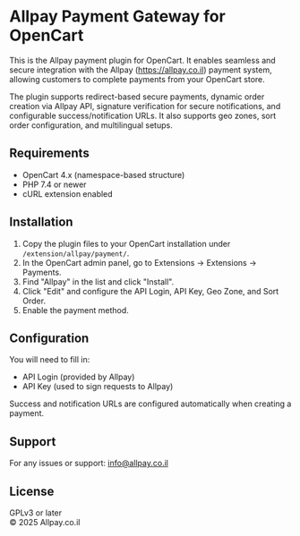
# Allpay Payment Gateway for OpenCart

This is the Allpay payment plugin for OpenCart. It enables seamless and secure integration with the Allpay (https://allpay.co.il) payment system, allowing customers to complete payments from your OpenCart store.

The plugin supports redirect-based secure payments, dynamic order creation via Allpay API, signature verification for secure notifications, and configurable success/notification URLs. It also supports geo zones, sort order configuration, and multilingual setups.

## Requirements

- OpenCart 4.x (namespace-based structure)
- PHP 7.4 or newer
- cURL extension enabled

## Installation

1. Copy the plugin files to your OpenCart installation under `/extension/allpay/payment/`.
2. In the OpenCart admin panel, go to Extensions → Extensions → Payments.
3. Find "Allpay" in the list and click "Install".
4. Click "Edit" and configure the API Login, API Key, Geo Zone, and Sort Order.
5. Enable the payment method.

## Configuration

You will need to fill in:
- API Login (provided by Allpay)
- API Key (used to sign requests to Allpay)

Success and notification URLs are configured automatically when creating a payment.

## Support

For any issues or support: info@allpay.co.il

## License

GPLv3 or later  
© 2025 Allpay.co.il
